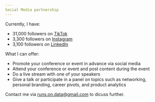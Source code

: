 ```yaml
---
Social Media partnership 
---
```



Currently, I have: 
- 31,000 followers on [TikTok](https://www.tiktok.com/@data_storyteller)
- 3,300 followers on [Instagram](https://www.instagram.com/data.story.teller)
- 3,100 followers on [LinkedIn](https://www.linkedin.com/in/magwolff/)

What I can offer: 
- Promote your conference or event in advance via social media
- Attend your conference or event and post content during the event
- Do a live stream with one of your speakers 
- Give a talk or participate in a panel on topics such as networking, personal branding, career pivots, and product analytics

Contact me via runs.on.data@gmail.com to dicuss further. 
